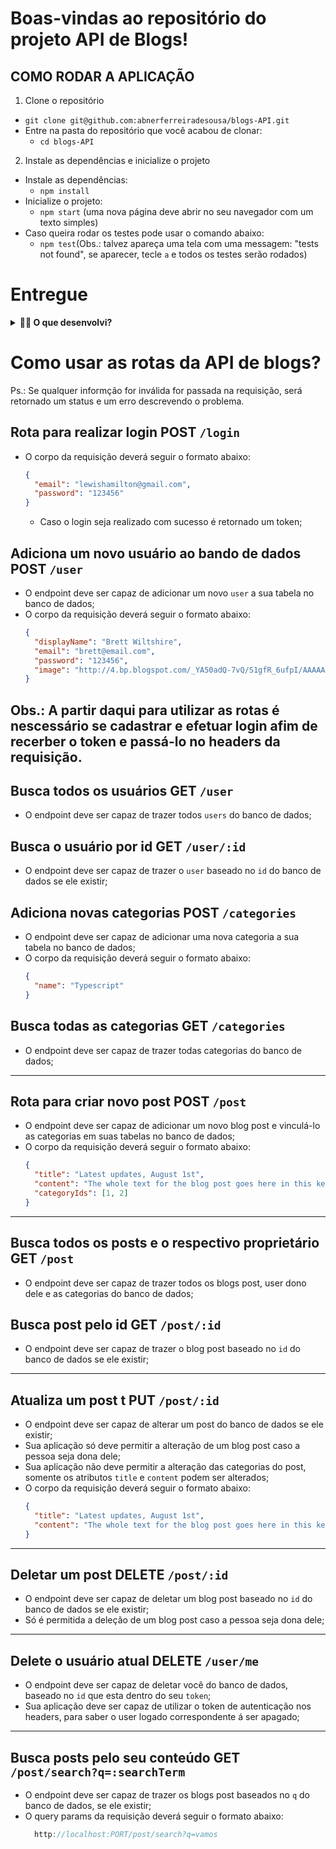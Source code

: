 # Boas-vindas ao repositório do projeto API de Blogs!

## COMO RODAR A APLICAÇÃO

1. Clone o repositório
  * `git clone git@github.com:abnerferreiradesousa/blogs-API.git`
  * Entre na pasta do repositório que você acabou de clonar:
    * `cd blogs-API`
 
2. Instale as dependências e inicialize o projeto
  * Instale as dependências:
    * `npm install`
  * Inicialize o projeto:
    * `npm start` (uma nova página deve abrir no seu navegador com um texto simples)
  * Caso queira rodar os testes pode usar o comando abaixo:
    * `npm test`(Obs.: talvez apareça uma tela com uma messagem: "tests not found", se aparecer, tecle `a` e todos os testes serão rodados)

# Entregue

<details>
  <summary><strong>👨‍💻 O que desenvolvi?</strong></summary>

  Neste projeto desenvolvi uma API e um banco de dados para a produção de conteúdo para um blog! 

  Desenvolvi uma aplicação em `Node.js` usando o pacote `sequelize` para fazer um `CRUD` de posts.

  1. Ddesenvolvi endpoints que estarão conectados ao seu banco de dados seguindo os princípios do REST;

  2. Para fazer um post foi necessário usuário e login, portanto será trabalhada a **relação entre** `user` e `post`; 

  3. Foi necessária a utilização de categorias para os posts, trabalhando, assim, a **relação de** `posts` para `categories` e de `categories` para `posts`.
 
 </details>
 
 
# Como usar as rotas da API de blogs?

Ps.: Se qualquer informção for inválida for passada na requisição, será retornado um status e um erro descrevendo o problema.

## Rota para realizar login POST `/login`

- O corpo da requisição deverá seguir o formato abaixo:
  ```json
  {
    "email": "lewishamilton@gmail.com",
    "password": "123456"
  }
  ```
  - Caso o login seja realizado com sucesso é retornado um token;


## Adiciona um novo usuário ao bando de dados POST `/user`

- O endpoint deve ser capaz de adicionar um novo `user` a sua tabela no banco de dados;
- O corpo da requisição deverá seguir o formato abaixo:
  ```json
  {
    "displayName": "Brett Wiltshire",
    "email": "brett@email.com",
    "password": "123456",
    "image": "http://4.bp.blogspot.com/_YA50adQ-7vQ/S1gfR_6ufpI/AAAAAAAAAAk/1ErJGgRWZDg/S45/brett.png"
  }
  ```


## Obs.: A partir daqui para utilizar as rotas é nescessário se cadastrar e efetuar login afim de recerber o token e passá-lo no headers da requisição.


## Busca todos os usuários GET `/user`

- O endpoint deve ser capaz de trazer todos `users` do banco de dados;

## Busca o usuário por id GET `/user/:id`

- O endpoint deve ser capaz de trazer o `user` baseado no `id` do banco de dados se ele existir;


## Adiciona novas categorias POST `/categories`

- O endpoint deve ser capaz de adicionar uma nova categoria a sua tabela no banco de dados;
- O corpo da requisição deverá seguir o formato abaixo:
  ```json
  {
    "name": "Typescript"
  }
  ```

## Busca todas as categorias GET `/categories`

- O endpoint deve ser capaz de trazer todas categorias do banco de dados;

---

## Rota para criar novo post POST `/post`

- O endpoint deve ser capaz de adicionar um novo blog post e vinculá-lo as categorias em suas tabelas no banco de dados;
- O corpo da requisição deverá seguir o formato abaixo:
  ```json
  {
    "title": "Latest updates, August 1st",
    "content": "The whole text for the blog post goes here in this key",
    "categoryIds": [1, 2]
  }
  ```

---

## Busca todos os posts e o respectivo proprietário GET `/post`

- O endpoint deve ser capaz de trazer todos os blogs post, user dono dele e as categorias do banco de dados;


## Busca post pelo id GET `/post/:id`

- O endpoint deve ser capaz de trazer o blog post baseado no `id` do banco de dados se ele existir;

---

## Atualiza um post t PUT `/post/:id`

- O endpoint deve ser capaz de alterar um post do banco de dados se ele existir;
- Sua aplicação só deve permitir a alteração de um blog post caso a pessoa seja dona dele;
- Sua aplicação não deve permitir a alteração das categorias do post, somente os atributos `title` e `content` podem ser alterados;
- O corpo da requisição deverá seguir o formato abaixo:
  ```json
  {
    "title": "Latest updates, August 1st",
    "content": "The whole text for the blog post goes here in this key"
  }
  ```
---

## Deletar um post DELETE `/post/:id`

- O endpoint deve ser capaz de deletar um blog post baseado no `id` do banco de dados se ele existir;
- Só é permitida a deleção de um blog post caso a pessoa seja dona dele;

---

## Delete o usuário atual DELETE `/user/me`

- O endpoint deve ser capaz de deletar você do banco de dados, baseado no `id` que esta dentro do seu `token`;
- Sua aplicação deve ser capaz de utilizar o token de autenticação nos headers, para saber o user logado correspondente á ser apagado;

---

## Busca posts pelo seu conteúdo GET `/post/search?q=:searchTerm`

- O endpoint deve ser capaz de trazer os blogs post baseados no `q` do banco de dados, se ele existir;
- O query params da requisição deverá seguir o formato abaixo:
  ```js
    http://localhost:PORT/post/search?q=vamos
  ```

